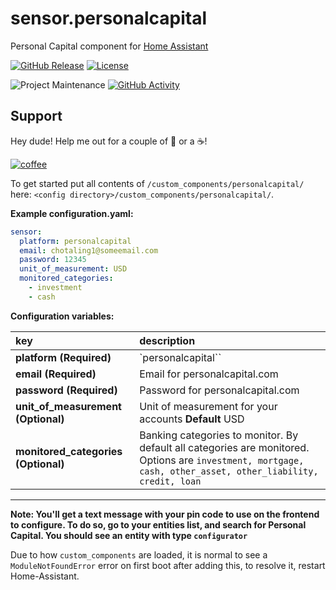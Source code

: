 # sensor.personalcapital
Personal Capital component for [Home Assistant](https://www.home-assistant.io/)

[![GitHub Release][releases-shield]][releases]
[![License][license-shield]](LICENSE.md)

![Project Maintenance][maintenance-shield]
[![GitHub Activity][commits-shield]][commits]


## Support
Hey dude! Help me out for a couple of :beers: or a :coffee:!

[![coffee](https://www.buymeacoffee.com/assets/img/custom_images/black_img.png)](buymeacoffee.com/churchillhd)

To get started put all contents of `/custom_components/personalcapital/` here:
`<config directory>/custom_components/personalcapital/`. 

**Example configuration.yaml:**

```yaml
sensor:
  platform: personalcapital
  email: chotaling1@someemail.com
  password: 12345
  unit_of_measurement: USD
  monitored_categories:
    - investment
    - cash
```

**Configuration variables:**

key | description
:--- | :---
**platform (Required)** | `personalcapital``
**email (Required)** | Email for personalcapital.com
**password (Required)** | Password for personalcapital.com
**unit_of_measurement (Optional)** | Unit of measurement for your accounts **Default** USD
**monitored_categories (Optional)** | Banking categories to monitor. By default all categories are monitored. Options are `investment, mortgage, cash, other_asset, other_liability, credit, loan` 
***

**Note: You'll get a text message with your pin code to use on the frontend to configure. To do so, go to your entities list, and search for Personal Capital. You should see an entity with type `configurator`**

Due to how `custom_components` are loaded, it is normal to see a `ModuleNotFoundError` error on first boot after adding this, to resolve it, restart Home-Assistant.

[commits-shield]: https://img.shields.io/github/commit-activity/y/chotaling1/sensor.personalcapital.svg?style=for-the-badge
[commits]: https://github.com/chotaling1/sensor.personalcapital/commits/master
[license-shield]: https://img.shields.io/github/license/chotaling1/sensor.personalcapital.svg?style=for-the-badge
[maintenance-shield]: https://img.shields.io/badge/maintainer-Chuck%20Hotaling%20%40chotaling-blue.svg?style=for-the-badge
[releases-shield]: https://img.shields.io/github/release/chotaling1/sensor.personalcapital.svg?style=for-the-badge
[releases]: https://github.com/chotaling1/sensor.personalcapital/releases
